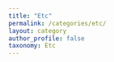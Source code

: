 ```yaml
---
title: "Etc"
permalink: /categories/etc/
layout: category
author_profile: false
taxonomy: Etc
---
```

